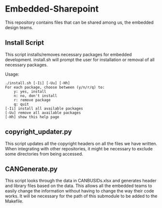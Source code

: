 # Embedded-Sharepoint
This repository contains files that can be shared among us, the embedded design teams. 

## Install Script

This script installs/removes necessary packages for embedded development. install.sh will prompt the user for installation or removal of all necessary packages.

Usage: 
    
    ./install.sh [-Ii] [-Uu] [-Hh]
    For each package, choose between (y/n/r/q) to:
        y: yes, install
        n: no, don't install
        r: remove package
        q: quit
    [-Ii] install all available packages
    [-Uu] remove all available packages
    [-Hh] show this help page

## copyright_updater.py

This script updates all the copyright headers on all the files we have written. When integrating with other repositories, it might be necessary to exclude some directories from being accessed.

## CANGenerate.py

This script looks through the data in CANBUSIDs.xlsx and generates header and library files based on the data. This allows all the embedded teams to easily change the information without having to change the way their code works. It will be necessary for the path of this submodule to be added to the Makefile.
